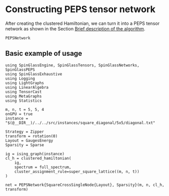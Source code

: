 # Constructing PEPS tensor network

After creating the clustered Hamiltonian, we can turn it into a PEPS tensor network as shown in the Section [Brief description of the algorithm](algorithm.md). 

```@docs
PEPSNetwork
```

## Basic example of usage

```@example
using SpinGlassEngine, SpinGlassTensors, SpinGlassNetworks, SpinGlassPEPS
using SpinGlassExhaustive
using Logging
using LightGraphs
using LinearAlgebra
using TensorCast
using MetaGraphs
using Statistics

m, n, t = 5, 5, 4
onGPU = true
instance = "$(@__DIR__)/../../src/instances/square_diagonal/5x5/diagonal.txt"

Strategy = Zipper
transform = rotation(0)
Layout = GaugesEnergy
Sparsity = Sparse

ig = ising_graph(instance)
cl_h = clustered_hamiltonian(
    ig,
    spectrum = full_spectrum,
    cluster_assignment_rule=super_square_lattice((m, n, t))
)

net = PEPSNetwork{SquareCrossSingleNode{Layout}, Sparsity}(m, n, cl_h, transform)
```
